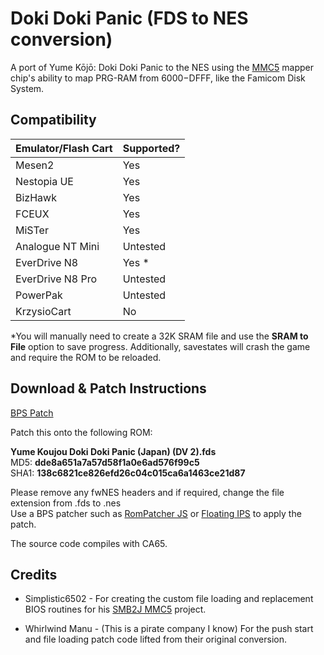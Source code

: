 # Doki Doki Panic (FDS to NES conversion)
A port of Yume Kōjō: Doki Doki Panic to the NES using the [MMC5](https://www.nesdev.org/wiki/MMC5) mapper chip's ability to map PRG-RAM from $6000-$DFFF, like the Famicom Disk System.


## Compatibility

| Emulator/Flash Cart  | Supported? |
| ------------- | ------------- |
| Mesen2 | Yes |
| Nestopia UE | Yes |
| BizHawk | Yes |
| FCEUX | Yes |
| MiSTer | Yes |
| Analogue NT Mini | Untested |
| EverDrive N8  | Yes *  |
| EverDrive N8 Pro  | Untested |
| PowerPak  | Untested |
| KrzysioCart | No |

*You will manually need to create a 32K SRAM file and use the **SRAM to File** option to save progress. Additionally, savestates will crash the game and require the ROM to be reloaded.

## Download & Patch Instructions
[BPS Patch]('https://github.com/lain-web2000/ddp-mmc5/blob/main/Yume%20Koujou%20Doki%20Doki%20Panic%20''(FDS%20Conversion%20-%20MMC5%20v1.0.2).bps)

Patch this onto the following ROM:

**Yume Koujou Doki Doki Panic (Japan) (DV 2).fds**\
MD5: **dde8a651a7a57d58f1a0e6ad576f99c5**\
SHA1: **138c6821ce826efd26c04c015ca6a1463ce21d87**

Please remove any fwNES headers and if required, change the file extension from .fds to .nes\
Use a BPS patcher such as [RomPatcher JS](https://www.marcrobledo.com/RomPatcher.js/) or [Floating IPS](https://www.romhacking.net/utilities/1040/) to apply the patch.

The source code compiles with CA65.

## Credits

- Simplistic6502 - For creating the custom file loading and replacement BIOS routines for his [SMB2J MMC5](https://github.com/simplistic6502/smb2j-mmc5) project.

- Whirlwind Manu - (This is a pirate company I know) For the push start and file loading patch code lifted from their original conversion.
